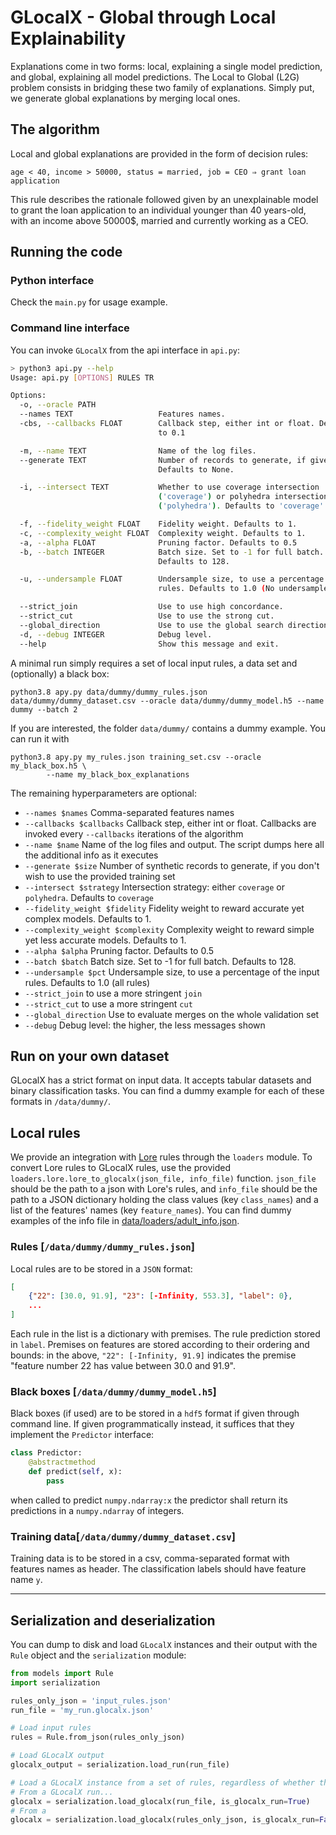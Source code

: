 # GLocalX - Global through Local Explainability

Explanations come in two forms: local, explaining a single model prediction, and global, explaining all model predictions. The Local to Global (L2G) problem consists in bridging these two family of explanations. Simply put, we generate global explanations by merging local ones.

## The algorithm

Local and global explanations are provided in the form of decision rules:

```
age < 40, income > 50000, status = married, job = CEO ⇒ grant loan application
```

This rule describes the rationale followed given by an unexplainable model to grant the loan application to an individual younger than 40 years-old, with an income above 50000$, married and currently working as a CEO.

## Running the code

### Python interface

Check the `main.py` for usage example.

### Command line interface

You can invoke `GLocalX` from the api interface in `api.py`:

```bash
> python3 api.py --help
Usage: api.py [OPTIONS] RULES TR

Options:
  -o, --oracle PATH
  --names TEXT                   Features names.
  -cbs, --callbacks FLOAT        Callback step, either int or float. Defaults
                                 to 0.1

  -m, --name TEXT                Name of the log files.
  --generate TEXT                Number of records to generate, if given.
                                 Defaults to None.

  -i, --intersect TEXT           Whether to use coverage intersection
                                 ('coverage') or polyhedra intersection
                                 ('polyhedra'). Defaults to 'coverage'.

  -f, --fidelity_weight FLOAT    Fidelity weight. Defaults to 1.
  -c, --complexity_weight FLOAT  Complexity weight. Defaults to 1.
  -a, --alpha FLOAT              Pruning factor. Defaults to 0.5
  -b, --batch INTEGER            Batch size. Set to -1 for full batch.
                                 Defaults to 128.

  -u, --undersample FLOAT        Undersample size, to use a percentage of the
                                 rules. Defaults to 1.0 (No undersample).

  --strict_join                  Use to use high concordance.
  --strict_cut                   Use to use the strong cut.
  --global_direction             Use to use the global search direction.
  -d, --debug INTEGER            Debug level.
  --help                         Show this message and exit.

```

A minimal run simply requires a set of local input rules, a data set and (optionally) a black box:

```shell script
python3.8 apy.py data/dummy/dummy_rules.json data/dummy/dummy_dataset.csv --oracle data/dummy/dummy_model.h5 --name dummy --batch 2
```

If you are interested, the folder `data/dummy/` contains a dummy example.
You can run it with
```shell script
python3.8 apy.py my_rules.json training_set.csv --oracle my_black_box.h5 \
		--name my_black_box_explanations
```

The remaining hyperparameters are optional:

- `--names $names`  Comma-separated features names
- `--callbacks $callbacks` Callback step, either int or float. Callbacks are invoked every `--callbacks` iterations of the algorithm
- `--name $name` Name of the log files and output. The script dumps here all the additional info as it executes
- `--generate $size` Number of synthetic records to generate, if you don't wish to use the provided training set
- `--intersect $strategy` Intersection strategy: either `coverage` or `polyhedra`. Defaults to `coverage`
- `--fidelity_weight $fidelity` Fidelity weight to reward accurate yet complex models. Defaults to 1.
- `--complexity_weight $complexity` Complexity weight to reward simple yet less accurate models. Defaults to 1.
- `--alpha $alpha` Pruning factor. Defaults to 0.5
- `--batch $batch` Batch size. Set to -1 for full batch. Defaults to 128.
- `--undersample $pct` Undersample size, to use a percentage of the input rules. Defaults to 1.0 (all rules)
- `--strict_join` to use a more stringent `join`
- `--strict_cut` to use a more stringent `cut`
- `--global_direction` Use to evaluate merges on the whole validation set
- `--debug` Debug level: the higher, the less messages shown

## Run on your own dataset

GLocalX has a strict format on input data. It accepts tabular datasets and binary classification tasks. You can find a dummy example for each of these formats in `/data/dummy/`.

## Local rules

We provide an integration with [Lore](https://github.com/riccotti/LORE) rules through the `loaders` module.
To convert Lore rules to GLocalX rules, use the provided `loaders.lore.lore_to_glocalx(json_file, info_file)` function. `json_file` should be the path to a json with Lore's rules, and `info_file` should be the path to a JSON dictionary holding the class values (key `class_names`) and a list of the features' names (key `feature_names`).
You can find dummy examples of the info file in [data/loaders/adult_info.json](https://github.com/msetzu/glocalx/blob/main/data/loaders/adult_info.json).


### Rules [`/data/dummy/dummy_rules.json`]

Local rules are to be stored in a `JSON` format:

```json
[
    {"22": [30.0, 91.9], "23": [-Infinity, 553.3], "label": 0},
    ...
]
```

Each rule in the list is a dictionary with premises. The rule prediction stored in `label`. Premises on features are stored according to their ordering and bounds: in the above, `"22": [-Infinity, 91.9]` indicates the premise "feature number 22 has value between 30.0 and 91.9".

### Black boxes [`/data/dummy/dummy_model.h5`]

Black boxes (if used) are to be stored in a `hdf5` format if given through command line. If given programmatically instead, it suffices that they implement the `Predictor` interface:

```python
class Predictor:
    @abstractmethod
    def predict(self, x):
        pass
```

when called to predict `numpy.ndarray:x` the predictor shall return its predictions in a `numpy.ndarray` of integers.

### Training data[`/data/dummy/dummy_dataset.csv`]

Training data is to be stored in a csv, comma-separated format with features names as header. The classification labels should have feature name `y`.

---
## Serialization and deserialization

You can dump to disk and load `GLocalX` instances and their output with the `Rule` object and the `serialization` module:

```python
from models import Rule
import serialization

rules_only_json = 'input_rules.json'
run_file = 'my_run.glocalx.json'

# Load input rules
rules = Rule.from_json(rules_only_json)

# Load GLocalX output
glocalx_output = serialization.load_run(run_file)

# Load a GLocalX instance from a set of rules, regardless of whether they come from an actual run or not!
# From a GLocalX run...
glocalx = serialization.load_glocalx(run_file, is_glocalx_run=True)
# From a 
glocalx = serialization.load_glocalx(rules_only_json, is_glocalx_run=False)
